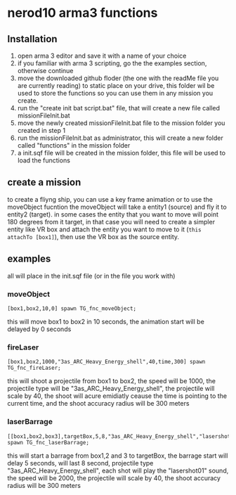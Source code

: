 # nerod10 arma3 functions

## Installation
1. open arma 3 editor and save it with a name of your choice
2. if you familiar with arma 3 scripting, go the the examples section, otherwise continue
3. move the downloaded github floder (the one with the readMe file you are currently reading) to static place on your drive, this folder wil be used to store the functions so you can use them in any mission you create.
3. run the "create init bat script.bat" file, that will create a new file called missionFileInit.bat
4. move the newly created missionFileInit.bat file to the mission folder you created in step 1
5. run the missionFileInit.bat as administrator, this will create a new folder called "functions" in the mission folder
6. a init.sqf file will be created in the mission folder, this file will be used to load the functions

## create a mission
to create a fliyng ship, you can use a key frame animation or to use the moveObject fucntion
the moveObject will take a entity1 (source) and fly it to entity2 (target).
in some cases the entity that you want to move will point 180 degrees from it target, in that case you will need to create a simpler entity like VR box and attach the entity you want to move to it (`this attachTo [box1]`), then use the VR box as the source entity.


## examples

all will place in the init.sqf file (or in the file you work with)
### moveObject

```
[box1,box2,10,0] spawn TG_fnc_moveObject;
```

this will move box1 to box2 in 10 seconds, the animation start will be delayed by 0 seconds

### fireLaser
```
[box1,box2,1000,"3as_ARC_Heavy_Energy_shell",40,time,300] spawn TG_fnc_fireLaser;
```
this will shoot a projectile from box1 to box2, the speed will be 1000, the projectile type will be "3as_ARC_Heavy_Energy_shell", the projectile will scale by 40, the shoot will acure emidiatly ceause the time is pointing to the current time, and the shoot accuracy radius will be 300 meters

### laserBarrage
```
[[box1,box2,box3],targetBox,5,8,"3as_ARC_Heavy_Energy_shell","lasershot01",2000,40,300] spawn TG_fnc_laserBarrage;
```
this will start a barrage from box1,2 and 3 to targetBox, the barrage start will delay 5 seconds, will last 8 second, projectile type "3as_ARC_Heavy_Energy_shell", each shot will play the "lasershot01" sound, the speed will be 2000, the projectile will scale by 40, the shoot accuracy radius will be 300 meters


